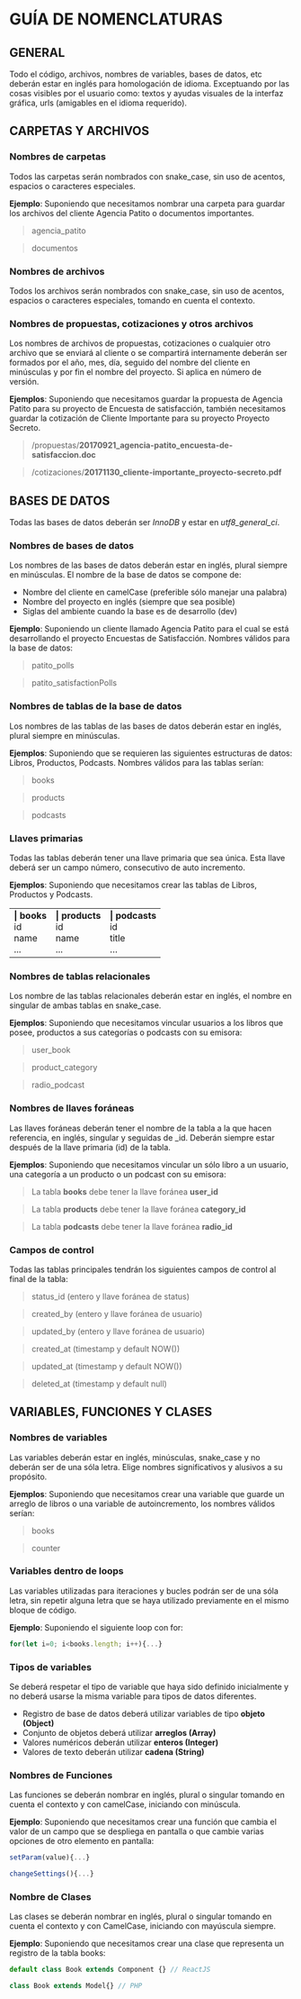 # GUÍA DE NOMENCLATURAS

## GENERAL
Todo el código, archivos, nombres de variables, bases de datos, etc deberán estar en inglés para homologación de idioma. Exceptuando por las cosas visibles por el usuario como: textos y ayudas visuales de la interfaz gráfica, urls (amigables en el idioma requerido).


## CARPETAS Y ARCHIVOS

### Nombres de carpetas
Todos las carpetas serán nombrados con snake_case, sin uso de acentos, espacios o caracteres especiales.

**Ejemplo**: Suponiendo que necesitamos nombrar una carpeta para guardar los archivos del cliente Agencia Patito o documentos importantes.
  > agencia_patito
  
  > documentos


### Nombres de archivos
Todos los archivos serán nombrados con snake_case, sin uso de acentos, espacios o caracteres especiales, tomando en cuenta el contexto.


### Nombres de propuestas, cotizaciones y otros archivos
Los nombres de archivos de propuestas, cotizaciones o cualquier otro archivo que se enviará al cliente o se compartirá internamente deberán ser formados por el año, mes, día, seguido del nombre del cliente en minúsculas y por fin el nombre del proyecto. Si aplica en número de versión.

**Ejemplos**: Suponiendo que necesitamos guardar la propuesta de Agencia Patito para su proyecto de Encuesta de satisfacción, también necesitamos guardar la cotización de Cliente Importante para su proyecto Proyecto Secreto.

> /propuestas/**20170921_agencia-patito_encuesta-de-satisfaccion.doc**

> /cotizaciones/**20171130_cliente-importante_proyecto-secreto.pdf**


## BASES DE DATOS
Todas las bases de datos deberán ser *InnoDB* y estar en *utf8_general_ci*.


### Nombres de bases de datos
Los nombres de las bases de datos deberán estar en inglés, plural siempre en minúsculas. El nombre de la base de datos se compone de: 

* Nombre del cliente en camelCase (preferible sólo manejar una palabra)
* Nombre del proyecto en inglés (siempre que sea posible)
* Siglas del ambiente cuando la base es de desarrollo (dev)

**Ejemplo**: Suponiendo un cliente llamado Agencia Patito para el cual se está desarrollando el proyecto Encuestas de Satisfacción. Nombres válidos para la base de datos:

> patito_polls

> patito_satisfactionPolls


### Nombres de tablas de la base de datos
Los nombres de las tablas de las bases de datos deberán estar en inglés, plural siempre en minúsculas.

**Ejemplos**: Suponiendo que se requieren las siguientes estructuras de datos: Libros, Productos, Podcasts. Nombres válidos para las tablas serían:

> books
  
> products
	
> podcasts


### Llaves primarias
Todas las tablas deberán tener una llave primaria que sea única. Esta llave deberá ser un campo número, consecutivo de auto incremento.

**Ejemplos**:
Suponiendo que necesitamos crear las tablas de Libros, Productos y Podcasts.
<table>
<tr>
<td>
<b>| books</b><br />
id<br />
name<br />
...
</td>
<td>
<b>| products</b><br />
id<br />
name<br />
...
</td>
<td>
<b>| podcasts</b><br />
id<br />
title<br />
… 
</td>
</tr>
</table>

### Nombres de tablas relacionales
Los nombre de las tablas relacionales deberán estar en inglés, el nombre en singular de ambas tablas en snake_case.

**Ejemplos**:
Suponiendo que necesitamos vincular usuarios a los libros que posee, productos a sus categorías o podcasts con su emisora:

> user_book

> product_category

> radio_podcast


### Nombres de llaves foráneas
Las llaves foráneas deberán tener el nombre de la tabla a la que hacen referencia, en inglés, singular y seguidas de _id. Deberán siempre estar después de la llave primaria (id) de la tabla.

**Ejemplos**:
Suponiendo que necesitamos vincular un sólo libro a un usuario, una categoría a un producto o un podcast con su emisora:

> La tabla **books** debe tener la llave foránea **user_id**

> La tabla **products** debe tener la llave foránea **category_id**

> La tabla **podcasts** debe tener la llave foránea **radio_id**


### Campos de control
Todas las tablas principales tendrán los siguientes campos de control al final de la tabla: 

> status_id (entero y llave foránea de status)

> created_by (entero y llave foránea de usuario)

> updated_by (entero y llave foránea de usuario)

> created_at (timestamp y default NOW())

> updated_at (timestamp y default NOW())

> deleted_at (timestamp y default null)


## VARIABLES, FUNCIONES Y CLASES

### Nombres de variables
Las variables deberán estar en inglés, minúsculas, snake_case y no deberán ser de una sóla letra. Elige nombres significativos y alusivos a su propósito.

**Ejemplos**:
Suponiendo que necesitamos crear una variable que guarde un arreglo de libros o una variable de autoincremento, los nombres válidos serían:

> books

> counter


### Variables dentro de loops
Las variables utilizadas para iteraciones y bucles podrán ser de una sóla letra, sin repetir alguna letra que se haya utilizado previamente en el mismo bloque de código.

**Ejemplo**:
Suponiendo el siguiente loop con for:

```javascript 
for(let i=0; i<books.length; i++){...}
```


### Tipos de variables
Se deberá respetar el tipo de variable que haya sido definido inicialmente y no deberá usarse la misma variable para tipos de datos diferentes.

* Registro de base de datos deberá utilizar variables de tipo **objeto (Object)**
* Conjunto de objetos deberá utilizar **arreglos (Array)**
* Valores numéricos deberán utilizar **enteros (Integer)**
* Valores de texto deberán utilizar **cadena (String)**


### Nombres de Funciones
Las funciones se deberán nombrar en inglés, plural o singular tomando en cuenta el contexto y con camelCase, iniciando con minúscula.

**Ejemplo**:
Suponiendo que necesitamos crear una función que cambia el valor de un campo que se despliega en pantalla o que cambie varias opciones de otro elemento en pantalla:

```javascript
setParam(value){...}
```

```javascript
changeSettings(){...}
```


### Nombre de Clases
Las clases se deberán nombrar en inglés, plural o singular tomando en cuenta el contexto y con CamelCase, iniciando con mayúscula siempre.

**Ejemplo**:
Suponiendo que necesitamos crear una clase que representa un registro de la tabla books: 

```javascript
default class Book extends Component {} // ReactJS
```

```php 
class Book extends Model{} // PHP
```
